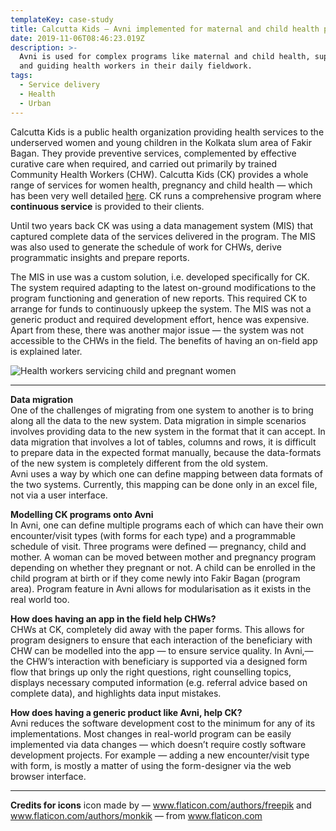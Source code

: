 ```yaml
---
templateKey: case-study
title: Calcutta Kids — Avni implemented for maternal and child health program
date: 2019-11-06T08:46:23.019Z
description: >-
  Avni is used for complex programs like maternal and child health, supporting
  and guiding health workers in their daily fieldwork.
tags:
  - Service delivery
  - Health
  - Urban
---
```

Calcutta Kids is a public health organization providing health services to the underserved women and young children in the Kolkata slum area of Fakir Bagan. They provide preventive services, complemented by effective curative care when required, and carried out primarily by trained Community Health Workers (CHW). Calcutta Kids (CK) provides a whole range of services for women health, pregnancy and child health — which has been very well detailed <a href="https://calcuttakids.org/programs/" target="_blank">here</a>. CK runs a comprehensive program where **continuous service** is provided to their clients.

Until two years back CK was using a data management system (MIS) that captured complete data of the services delivered in the program. The MIS was also used to generate the schedule of work for CHWs, derive programmatic insights and prepare reports.

The MIS in use was a custom solution, i.e. developed specifically for CK. The system required adapting to the latest on-ground modifications to the program functioning and generation of new reports. This required CK to arrange for funds to continuously upkeep the system. The MIS was not a generic product and required development effort, hence was expensive. Apart from these, there was another major issue — the system was not accessible to the CHWs in the field. The benefits of having an on-field app is explained later.


![](/img/ck-case-study.png "Health workers servicing child and pregnant women")

****

**Data migration**\
One of the challenges of migrating from one system to another is to bring along all the data to the new system. Data migration in simple scenarios involves providing data to the new system in the format that it can accept. In data migration that involves a lot of tables, columns and rows, it is difficult to prepare data in the expected format manually, because the data-formats of the new system is completely different from the old system.\
Avni uses a way by which one can define mapping between data formats of the two systems. Currently, this mapping can be done only in an excel file, not via a user interface.

**Modelling CK programs onto Avni**\
In Avni, one can define multiple programs each of which can have their own encounter/visit types (with forms for each type) and a programmable schedule of visit. Three programs were defined — pregnancy, child and mother. A woman can be moved between mother and pregnancy program depending on whether they pregnant or not. A child can be enrolled in the child program at birth or if they come newly into Fakir Bagan (program area). Program feature in Avni allows for modularisation as it exists in the real world too.

**How does having an app in the field help CHWs?**\
CHWs at CK, completely did away with the paper forms. This allows for program designers to ensure that each interaction of the beneficiary with CHW can be modelled into the app — to ensure service quality. In Avni,— the CHW’s interaction with beneficiary is supported via a designed form flow that brings up only the right questions, right counselling topics, displays necessary computed information (e.g. referral advice based on complete data), and highlights data input mistakes.

**How does having a generic product like Avni, help CK?**\
Avni reduces the software development cost to the minimum for any of its implementations. Most changes in real-world program can be easily implemented via data changes — which doesn’t require costly software development projects. For example — adding a new encounter/visit type with form, is mostly a matter of using the form-designer via the web browser interface.

****

**Credits for icons**
icon made by — www.flaticon.com/authors/freepik and www.flaticon.com/authors/monkik — from www.flaticon.com
